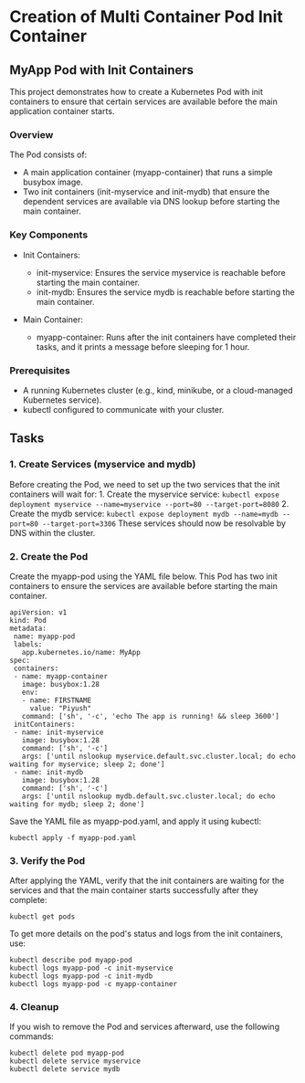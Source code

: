 # Creation of Multi Container Pod Init Container
## MyApp Pod with Init Containers
This project demonstrates how to create a Kubernetes Pod with init containers to ensure that certain services are available before the main application container starts.

### Overview
The Pod consists of:
- A main application container (myapp-container) that runs a simple busybox image.
- Two init containers (init-myservice and init-mydb) that ensure the dependent services are available via DNS  lookup before starting the main container.

### Key Components
 - Init Containers:
     - init-myservice: Ensures the service myservice is reachable before starting the main container.
     - init-mydb: Ensures the service mydb is reachable before starting the main container.

 -   Main Container:
     - myapp-container: Runs after the init containers have completed their tasks, and it prints a message before sleeping for 1 hour.

### Prerequisites
 - A running Kubernetes cluster (e.g., kind, minikube, or a cloud-managed Kubernetes service).
 - kubectl configured to communicate with your cluster.

## Tasks

 ### 1. Create Services (myservice and mydb)
 Before creating the Pod, we need to set up the two services that the init containers will wait for:
    1. Create the myservice service:
    ```
    kubectl expose deployment myservice --name=myservice --port=80 --target-port=8080
    ```
    2. Create the mydb service:
    ```
    kubectl expose deployment mydb --name=mydb --port=80 --target-port=3306
    ```
 These services should now be resolvable by DNS within the cluster.

 ###  2. Create the Pod
 Create the myapp-pod using the YAML file below. This Pod has two init containers to ensure the services are available before starting the main container.

 ```
apiVersion: v1
kind: Pod
metadata:
  name: myapp-pod
  labels:
    app.kubernetes.io/name: MyApp
spec:
  containers:
  - name: myapp-container
    image: busybox:1.28
    env:
    - name: FIRSTNAME
      value: "Piyush"
    command: ['sh', '-c', 'echo The app is running! && sleep 3600']
  initContainers:
  - name: init-myservice
    image: busybox:1.28
    command: ['sh', '-c']
    args: ['until nslookup myservice.default.svc.cluster.local; do echo waiting for myservice; sleep 2; done']
  - name: init-mydb
    image: busybox:1.28
    command: ['sh', '-c']
    args: ['until nslookup mydb.default.svc.cluster.local; do echo waiting for mydb; sleep 2; done']
 ```
 Save the YAML file as myapp-pod.yaml, and apply it using kubectl:
 ```
 kubectl apply -f myapp-pod.yaml
 ```
 ### 3. Verify the Pod
 After applying the YAML, verify that the init containers are waiting for the services and that the main container starts successfully after they complete:
 ```
 kubectl get pods
 ```
 To get more details on the pod's status and logs from the init containers, use:
 ```
 kubectl describe pod myapp-pod
 kubectl logs myapp-pod -c init-myservice
 kubectl logs myapp-pod -c init-mydb
 kubectl logs myapp-pod -c myapp-container
 ```
 ### 4. Cleanup
 If you wish to remove the Pod and services afterward, use the following commands:
 ```
 kubectl delete pod myapp-pod
 kubectl delete service myservice
 kubectl delete service mydb

 ```
